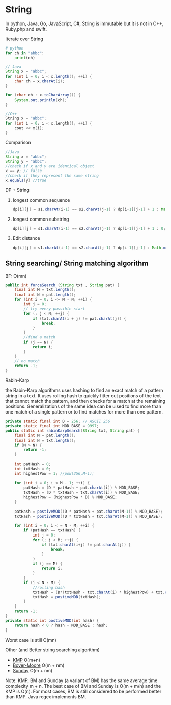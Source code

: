 # String

In python, Java, Go, JavaScript, C#, String is immutable but it is not in C++, Ruby,php and swift.

Iterate over String

```python
# python
for ch in "abbc":
    print(ch)
```

```java
// Java
String x = "abbc";
for (int i = 0; i < x.length(); ++i) {
    char ch = x.charAt(i);
}

for (char ch : x.toCharArray()) {
    System.out.println(ch);
}
```

```c++
//C++
String x = "abbc";
for (int i = 0; i < x.length(); ++i) {
    cout << x[i];
}
```

Comparison

```java
//Java
String x = "abbc";
String y = "abbc";
//check if x and y are identical object
x == y; // false
//check if they represent the same string
x.equals(y) //true
```

DP + String

1. longest common sequence

   ```java
   dp[i][j] = s1.charAt(i-1) == s2.charAt(j-1) ? dp[i-1][j-1] + 1 : Math.max(dp[i-1][j],dp[i][j-1]);
   ```
   
2. longest common substring

   ```java
   dp[i][j] = s1.charAt(i-1) == s2.charAt(j-1) ? dp[i-1][j-1] + 1 : 0;
   ```
   
3. Edit distance

   ```java
   dp[i][j] = s1.charAt(i-1) == s2.charAt(j-1) ? dp[i-1][j-1] : Math.min(dp[i-1][j],Math.min(dp[i][j-1],dp[i-1][j-1])) + 1;
   ```
   

## String searching/ String matching algorithm

BF: O(mn)

```java
public int forceSearch (String txt , String pat) {
    final int M = txt.length();
    final int N = pat.length();
    for (int i = 0; i <= M - N; ++i) {
        int j = 0;
        // try every possible start
        for (; j < N; ++j) {
            if (txt.charAt(i + j) != pat.charAt(j)) {
                break;
            }
        }
        //find a match
        if (j == N) {
            return i;
        }
    }
    // no match
    return -1;
} 
```

Rabin-Karp

the Rabin-Karp algorithms uses hashing to find an exact match of a pattern string in a text. It uses rolling hash to quickly fitter out positions of the text that cannot match the pattern, and then checks for a match at the remaining positions. Generalizations of the same idea can be uised to find more than one match of a single pattern or to find matches for more than one pattern.

```java
private static final int D = 256; // ASCII 256
private static final int MOD_BASE = 9997;
public static int rabinKarpSearch(String txt, String pat) {
    final int M = pat.length();
    final int N = txt.length();
    if (M > N) {
        return -1;
    }
    
    int patHash = 0;
    int txtHash = 0;
    int highestPow = 1; //pow(256,M-1);
    
    for (int i = 0; i < M - 1; ++i) {
        patHash = (D * patHash + pat.charAt(i)) % MOD_BASE;
        txtHash = (D * txtHash + txt.charAt(i)) % MOD_BASE;
        highestPow = (highestPow * D) % MOD_BASE;
    }
    
    patHash = postiveMOD((D * patHash + pat.charAt(M-1)) % MOD_BASE);
    txtHash = postiveMOD((D * txtHash + txt.charAt(M-1)) % MOD_BASE);
    
    for (int i = 0; i < = N - M; ++i) {
        if (patHash == txtHash) {
            int j = 0;
            for (; j < M; ++j) {
                if (txt.charAt(i+j) != pat.charAt(j)) {
                    break;
                }
            }
            if (j == M) {
                return i;
            }
        }
        if (i < N - M) {
            //rolling hash
            txtHash = (D*(txtHash - txt.charAt(i) * highestPow) + txt.charAt(i+M)) % MOD_BASE;
            txtHash = postiveMOD(txtHash);
        }
    }
    return -1;
}
private static int postiveMOD(int hash) {
    return hash < 0 ? hash + MOD_BASE : hash;
}
```

Worst case is still O(mn)

Other (and Better string searching algorithm)

* [KMP](https://en.wikipedia.org/wiki/Knuth%E2%80%93Morris%E2%80%93Pratt_algorithm) O(m+n)
* [Boyer-Moore](https://en.wikipedia.org/wiki/Boyer%E2%80%93Moore_string-search_algorithm) O(m + nm)
* [Sunday](https://www.inf.fh-flensburg.de/lang/algorithmen/pattern/sundayen.htm) O(m + nm)

Note:  KMP, BM and Sunday (a variant of BM) has the same average time complexity m + n. The best case of BM and Sunday is O(m + m/n)  and the KMP is O(n). For most cases, BM is still considered to be performed better than KMP. Java regex implements BM.
